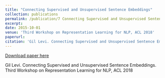 ```yaml
---
title: "Connecting Supervised and Unsupervised Sentence Embeddings"
collection: publications
permalink: /publication/7 Connecting Supervised and Unsupervised Sentence Embeddings
excerpt: 
date: 2015-10-01
venue: 'Third Workshop on Representation Learning for NLP, ACL 2018'
paperurl: 
citation: 'Gil Levi. Connecting Supervised and Unsupervised Sentence Embeddings. Third Workshop on Representation Learning for NLP, ACL 2018'
---
```


[Download paper here](http://academicpages.github.io/files/paper3.pdf)

Gil Levi. Connecting Supervised and Unsupervised Sentence Embeddings. Third Workshop on Representation Learning for NLP, ACL 2018


